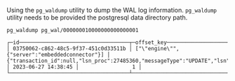 Using the `pg_waldump` utility to dump the WAL log information. `pg_waldump` utility needs to be provided the postgresql data directory path.
```
pg_waldump pg_wal/000000010000000000000001
```

```
┌─id───────────────────────────────────┬─offset_key────────────────────────────────────┬─offset_val──────────────────────────────────────────────────────────────────────────────────────────────────────────────┬────record_insert_ts─┬─record_insert_seq─┐
│ 03750062-c862-48c5-9f37-451c0d33511b │ ["\"engine\"",{"server":"embeddedconnector"}] │ {"transaction_id":null,"lsn_proc":27485360,"messageType":"UPDATE","lsn":27485360,"txId":743,"ts_usec":1687876724804733} │ 2023-06-27 14:38:45 │                 1 │
└──────────────────────────────────────┴───────────────────────────────────────────────┴─────────────────────────────────────────────────────────────────────────────────────────────────────────────────────────┴─────────────────────┴───────────────────┘

```